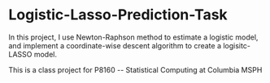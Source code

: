 # Logistic-Lasso-Prediction-Task
In this project, I use Newton-Raphson method to estimate a logistic model, and implement a coordinate-wise descent algorithm to create a logisitc-LASSO model.

This is a class project for P8160 -- Statistical Computing at Columbia MSPH 
